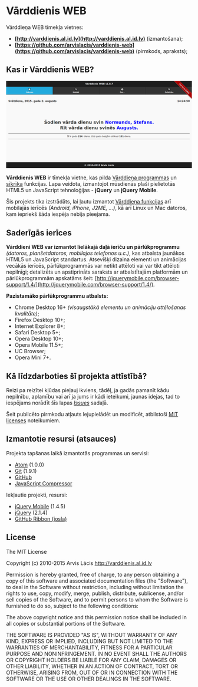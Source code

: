 # Vārddienis WEB #

Vārddieņa WEB tīmekļa vietnes:

- **[http://varddienis.al.id.lv](http://varddienis.al.id.lv)** (izmantošana);
- **[https://github.com/arvislacis/varddienis-web](https://github.com/arvislacis/varddienis-web)** (pirmkods, apraksts);

## Kas ir Vārddienis WEB? ##

![GitHub Logo](/img/varddienis-web.png)

**Vārddienis WEB** ir tīmekļa vietne, kas pilda [Vārddieņa programmas](https://dl.dropboxusercontent.com/u/25130294/Vecie/varddienis/varddienis.zip) un [sīkrīka](https://dl.dropboxusercontent.com/u/25130294/Vecie/varddienis/varddienis.gadget) funkcijas. Lapa veidota, izmantojot mūsdienās plaši pielietotās HTML5 un JavaScript tehnoloģijas - **jQuery** un **jQuery Mobile**.

Šis projekts tika izstrādāts, lai ļautu izmantot [Vārddieņa funkcijas](http://dl.dropbox.com/u/25130294/varddienis.zip) arī mobilajās ierīcēs *(Android, iPhone, J2ME, ...)*, kā arī Linux un Mac datoros, kam iepriekš šāda iespēja nebija pieejama.

## Saderīgās ierīces ##

**Vārddieni WEB var izmantot lielākajā daļā ierīču un pārlūkprogrammu** *(datoros, planšetdatoros, mobilajos telefonos u.c.)*, kas atbalsta jaunākos HTML5 un JavaScript standartus. Atsevišķi dizaina elementi un animācijas vecākās ierīcēs, pārlūkprogrammās var netikt attēloti vai var tikt attēloti nepilnīgi; detalizēts un apstiprināts saraksts ar atbalstītajām platformām un pārlūkprogrammām apskatāms šeit: [http://jquerymobile.com/browser-support/1.4/](http://jquerymobile.com/browser-support/1.4/).

**Pazīstamāko pārlūkprogrammu atbalsts:**

- Chrome Desktop 16+ *(visaugstākā elementu un animāciju attēlošanas kvalitāte)*;
- Firefox Desktop 10+;
- Internet Explorer 8+;
- Safari Desktop 5+;
- Opera Desktop 10+;
- Opera Mobile 11.5+;
- UC Browser;
- Opera Mini 7+.

## Kā līdzdarboties šī projekta attīstībā? ##

Reizi pa reizītei kļūdas pieļauj ikviens, tādēļ, ja gadās pamanīt kādu nepilnību, aplamību vai arī ja jums ir kādi ieteikumi, jaunas idejas, tad to iespējams norādīt šīs lapas *[Issues](https://github.com/arvislacis/varddienis_web/issues)* sadaļā.

Šeit publicēto pirmkodu atļauts lejupielādēt un modificēt, atbilstoši [MIT licenses](http://opensource.org/licenses/MIT) noteikumiem.

## Izmantotie resursi (atsauces) ##

Projekta tapšanas laikā izmantotās programmas un servisi:

- [Atom](http://atom.io) (1.0.0)
- [Git](http://git-scm.com/) (1.9.1)
- [GitHub](https://github.com/)
- [JavaScript Compressor](http://www.minifyjavascript.com/)

Iekļautie projekti, resursi:

- [jQuery Mobile](http://jquerymobile.com) (1.4.5)
- [jQuery](http://jquery.com) (2.1.4)
- [GitHub Ribbon (josla)](https://github.com/blog/273-github-ribbons)

## License ##

The MIT License

Copyright (c) 2010-2015 Arvis Lācis http://varddienis.al.id.lv

Permission is hereby granted, free of charge, to any person obtaining a copy
of this software and associated documentation files (the "Software"), to deal
in the Software without restriction, including without limitation the rights
to use, copy, modify, merge, publish, distribute, sublicense, and/or sell
copies of the Software, and to permit persons to whom the Software is
furnished to do so, subject to the following conditions:

The above copyright notice and this permission notice shall be included in
all copies or substantial portions of the Software.

THE SOFTWARE IS PROVIDED "AS IS", WITHOUT WARRANTY OF ANY KIND, EXPRESS OR
IMPLIED, INCLUDING BUT NOT LIMITED TO THE WARRANTIES OF MERCHANTABILITY,
FITNESS FOR A PARTICULAR PURPOSE AND NONINFRINGEMENT. IN NO EVENT SHALL THE
AUTHORS OR COPYRIGHT HOLDERS BE LIABLE FOR ANY CLAIM, DAMAGES OR OTHER
LIABILITY, WHETHER IN AN ACTION OF CONTRACT, TORT OR OTHERWISE, ARISING FROM,
OUT OF OR IN CONNECTION WITH THE SOFTWARE OR THE USE OR OTHER DEALINGS IN
THE SOFTWARE.
